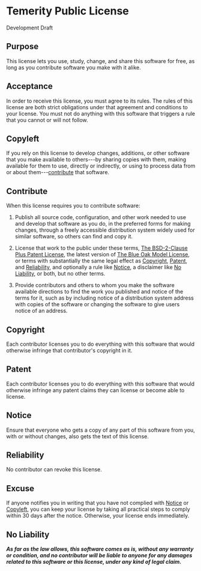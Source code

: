 # Temerity Public License

Development Draft

## Purpose

This license lets you use, study, change, and share this software for free, as long as you contribute software you make with it alike.

<!-- This language derives from Parity. -->

## Acceptance

In order to receive this license, you must agree to its rules.  The rules of this license are both strict obligations under that agreement and conditions to your license.  You must not do anything with this software that triggers a rule that you cannot or will not follow.

<!-- This language derives from the API Copyleft License, which in turn derives from the Blue Oak Model License. -->

## Copyleft

If you rely on this license to develop changes, additions, or other software that you make available to others---by sharing copies with them, making available for them to use, directly or indirectly, or using to process data from or about them---[contribute](#contribute) that software.

## Contribute

When this license requires you to contribute software:

<!-- "Publication Rule" -->

1.  Publish all source code, configuration, and other work needed to use and develop that software as you do, in the preferred forms for making changes, through a freely accessible distribution system widely used for similar software, so others can find and copy it.

<!-- "Licensing Rule" -->

2.  License that work to the public under these terms, [The BSD-2-Clause Plus Patent License](https://spdx.org/licenses/BSD-2-Clause-Patent.html), the latest version of [The Blue Oak Model License](https://spdx.org/licenses/BlueOak-1.0.0.html), or terms with substantially the same legal effect as [Copyright](#copyright), [Patent](#patent), and [Reliability](#reliability), and optionally a rule like [Notice](#notices), a disclaimer like [No Liability](#no-liability), or both, but no other terms.

<!-- "Directions Rule" -->

3.  Provide contributors and others to whom you make the software available directions to find the work you published and notice of the terms for it, such as by including notice of a distribution system address with copies of the software or changing the software to give users notice of an address.

## Copyright

Each contributor licenses you to do everything with this software that would otherwise infringe that contributor's copyright in it.

## Patent

Each contributor licenses you to do everything with this software that would otherwise infringe any patent claims they can license or become able to license.

## Notice

Ensure that everyone who gets a copy of any part of this software from you, with or without changes, also gets the text of this license.

## Reliability

No contributor can revoke this license.

## Excuse

If anyone notifies you in writing that you have not complied with [Notice](#notices) or [Copyleft](#copyleft), you can keep your license by taking all practical steps to comply within 30 days after the notice.  Otherwise, your license ends immediately.

## No Liability

***As far as the law allows, this software comes as is, without any warranty or condition, and no contributor will be liable to anyone for any damages related to this software or this license, under any kind of legal claim.***
